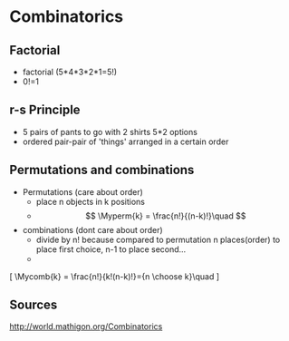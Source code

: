 # Combinatorics

## Factorial

* factorial (5\*4\*3\*2\*1=5!) 
* 0!=1

## r-s Principle

* 5 pairs of pants to go with 2 shirts 5*2 options
* ordered pair-pair of 'things' arranged in a certain order

## Permutations and combinations

* Permutations (care about order)
  * place n objects in k positions
  * $$ \Myperm{k} = \frac{n!}{(n-k)!}\quad $$
* combinations (dont care about order)
  * divide by n! because compared to permutation n places(order) to place first choice, n-1 to place second...
  *  
\[
\Mycomb{k} = \frac{n!}{k!(n-k)!}={n \choose k}\quad
\]



## Sources

http://world.mathigon.org/Combinatorics

